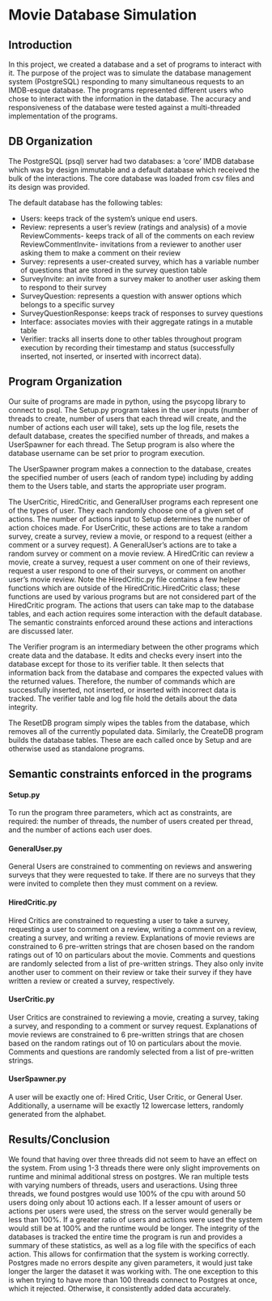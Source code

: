 # Movie Database Simulation

## Introduction
In this project, we created a database and a set of programs to interact with it. The purpose of the project was to simulate the database management system (PostgreSQL) responding to many simultaneous requests to an IMDB-esque database. The programs represented different users who chose to interact with the information in the database. The accuracy and responsiveness of the database were tested against a multi-threaded implementation of the programs.

## DB Organization
The PostgreSQL (psql) server had two databases: a ‘core’ IMDB database which was by design immutable and a default database which received the bulk of the interactions. The core database was loaded from csv files and its design was provided.

The default database has the following tables:
- Users: keeps track of the system’s unique end users.
- Review: represents a user’s review (ratings and analysis) of a movie ReviewComments- keeps track of all of the comments on each review ReviewCommentInvite- invitations from a reviewer to another user asking them to
make a comment on their review
- Survey: represents a user-created survey, which has a variable number of questions that are stored in the survey question table
- SurveyInvite: an invite from a survey maker to another user asking them to respond to their survey
- SurveyQuestion: represents a question with answer options which belongs to a specific survey
- SurveyQuestionResponse: keeps track of responses to survey questions 
- Interface: associates movies with their aggregate ratings in a mutable table 
- Verifier: tracks all inserts done to other tables throughout program execution by recording their timestamp and status (successfully inserted, not inserted, or inserted with incorrect data).

## Program Organization
Our suite of programs are made in python, using the psycopg library to connect to psql. The Setup.py program takes in the user inputs (number of threads to create, number of users that each thread will create, and the number of actions each user will take), sets up the log file, resets the default database, creates the specified number of threads, and makes a UserSpawner for each thread. The Setup program is also where the database username can be set prior to program execution.

The UserSpawner program makes a connection to the database, creates the specified number of users (each of random type) including by adding them to the Users table, and starts the appropriate user program.

The UserCritic, HiredCritic, and GeneralUser programs each represent one of the types of user. They each randomly choose one of a given set of actions. The number of actions input to Setup determines the number of action choices made. For UserCritic, these actions are to take a random survey, create a survey, review a movie, or respond to a request (either a comment or a survey request). A GeneralUser’s actions are to take a random survey or comment on a movie review. A HiredCritic can review a movie, create a survey, request a user comment on one of their reviews, request a user respond to one of their surveys, or comment on another user’s movie review. Note the HiredCritic.py file contains a few helper functions which are outside of the HiredCritic.HiredCritic class; these functions are used by various programs but are not considered part of the HiredCritic program. The actions that users can take map to the database tables, and each action requires some interaction with the default database. The semantic constraints enforced around these actions and interactions are discussed later.

The Verifier program is an intermediary between the other programs which create data and the database. It edits and checks every insert into the database except for those to its verifier table. It then selects that information back from the database and compares the expected values with the returned values. Therefore, the number of commands which are successfully inserted, not inserted, or inserted with incorrect data is tracked. The verifier table and log file hold the details about the data integrity.

The ResetDB program simply wipes the tables from the database, which removes all of the currently populated data. Similarly, the CreateDB program builds the database tables. These are each called once by Setup and are otherwise used as standalone programs.

## Semantic constraints enforced in the programs
#### Setup.py
To run the program three parameters, which act as constraints, are required: the number of threads, the number of users created per thread, and the number of actions each user does.

#### GeneralUser.py
General Users are constrained to commenting on reviews and answering surveys that they were requested to take. If there are no surveys that they were invited to complete then they must comment on a review.

#### HiredCritic.py
Hired Critics are constrained to requesting a user to take a survey, requesting a user to comment on a review, writing a comment on a review, creating a survey, and writing a review. Explanations of movie reviews are constrained to 6 pre-written strings that are chosen based on the random ratings out of 10 on particulars about the movie. Comments and questions are randomly selected from a list of pre-written strings. They also only invite another user to comment on their review or take their survey if they have written a review or created a survey, respectively.

#### UserCritic.py
User Critics are constrained to reviewing a movie, creating a survey, taking a survey, and responding to a comment or survey request. Explanations of movie reviews are constrained to 6 pre-written strings that are chosen based on the random ratings out of 10 on particulars about the movie. Comments and questions are randomly selected from a list of pre-written strings.

#### UserSpawner.py
A user will be exactly one of: Hired Critic, User Critic, or General User. Additionally, a username will be exactly 12 lowercase letters, randomly generated from the alphabet.

## Results/Conclusion
We found that having over three threads did not seem to have an effect on the system. From using 1-3 threads there were only slight improvements on runtime and minimal additional stress on postgres. We ran multiple tests with varying numbers of threads, users and useractions. Using three threads, we found postgres would use 100% of the cpu with around 50 users doing only about 10 actions each. If a lesser amount of users or actions per users were used, the stress on the server would generally be less than 100%. If a greater ratio of users and actions were used the system would still be at 100% and the runtime would be longer. The integrity of the databases is tracked the entire time the program is run and provides a summary of these statistics, as well as a log file with the specifics of each action. This allows for confirmation that the system is working correctly. Postgres made no errors despite any given parameters, it would just take longer the larger the dataset it was working with. The one exception to this is when trying to have more than 100 threads connect to Postgres at once, which it rejected. Otherwise, it consistently added data accurately.
